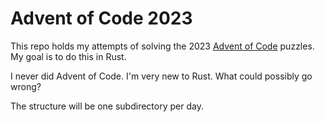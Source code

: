 # Advent of Code 2023

This repo holds my attempts of solving the 2023 [Advent of Code](https://adventofcode.com/2023) puzzles.
My goal is to do this in Rust.

I never did Advent of Code. I'm very new to Rust. What could possibly go wrong?

The structure will be one subdirectory per day.
